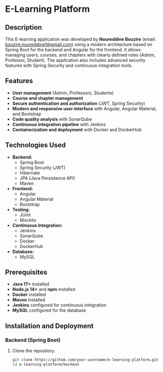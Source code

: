 # E-Learning Platform

## Description
This E-learning application was developed by **Noureddine Bouzire** (email: bouzire.noureddine1@gmail.com) using a modern architecture based on Spring Boot for the backend and Angular for the frontend. It allows managing users, courses, and chapters with clearly defined roles (Admin, Professor, Student). The application also includes advanced security features with Spring Security and continuous integration tools.

## Features
- **User management** (Admin, Professors, Students)
- **Course and chapter management**
- **Secure authentication and authorization** (JWT, Spring Security)
- **Modern and responsive user interface** with Angular, Angular Material, and Bootstrap
- **Code quality analysis** with SonarQube
- **Continuous integration pipeline** with Jenkins
- **Containerization and deployment** with Docker and DockerHub

## Technologies Used
- **Backend:**
  - Spring Boot
  - Spring Security (JWT)
  - Hibernate
  - JPA (Java Persistence API)
  - Maven
- **Frontend:**
  - Angular
  - Angular Material
  - Bootstrap
- **Testing:**
  - JUnit
  - Mockito
- **Continuous Integration:**
  - Jenkins
  - SonarQube
  - Docker
  - DockerHub
- **Database:**
  - MySQL

## Prerequisites
- **Java 17+** installed
- **Node.js 14+** and **npm** installed
- **Docker** installed
- **Maven** installed
- **Jenkins** configured for continuous integration
- **MySQL** configured for the database

## Installation and Deployment

### Backend (Spring Boot)
1. Clone the repository.
   ```bash
   git clone https://github.com/your-username/e-learning-platform.git
   cd e-learning-platform/backend

